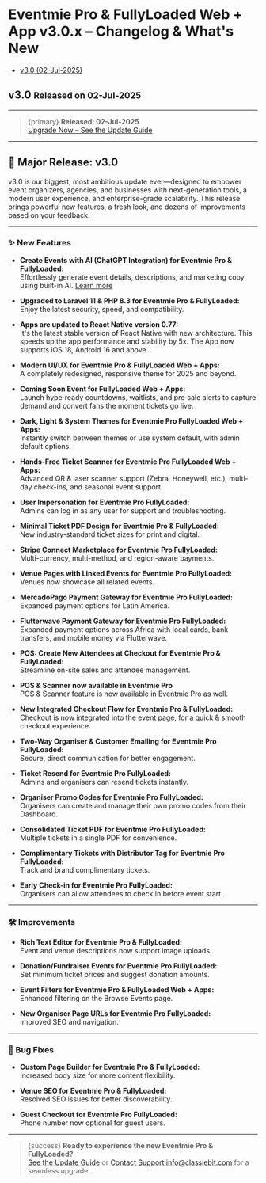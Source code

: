 # Eventmie Pro & FullyLoaded Web + App v3.0.x – Changelog & What's New

- [v3.0 (02-Jul-2025)](#v3.0)

<a name="v3.0"></a> 
## v3.0 <small>Released on 02-Jul-2025</small>

---

> {primary} **Released: 02-Jul-2025**  
> [Upgrade Now – See the Update Guide](../update.md)

---

## 🚀 Major Release: v3.0

v3.0 is our biggest, most ambitious update ever—designed to empower event organizers, agencies, and businesses with next-generation tools, a modern user experience, and enterprise-grade scalability. This release brings powerful new features, a fresh look, and dozens of improvements based on your feedback.

---

### ✨ New Features

- **Create Events with AI (ChatGPT Integration) for Eventmie Pro & FullyLoaded:**  
  Effortlessly generate event details, descriptions, and marketing copy using built-in AI. [Learn more](../features/artificial-intelligence/ai-event-creation.md)

- **Upgraded to Laravel 11 & PHP 8.3 for Eventmie Pro & FullyLoaded:**  
  Enjoy the latest security, speed, and compatibility.

- **Apps are updated to React Native version 0.77:**  
  It's the latest stable version of React Native with new architecture. This speeds up the app performance and stability by 5x. 
  The App now supports iOS 18, Android 16 and above.

- **Modern UI/UX for Eventmie Pro & FullyLoaded Web + Apps:**  
  A completely redesigned, responsive theme for 2025 and beyond.

- **Coming Soon Event for FullyLoaded Web + Apps:**  
  Launch hype‑ready countdowns, waitlists, and pre‑sale alerts to capture demand and convert fans the moment tickets go live.  

- **Dark, Light & System Themes for Eventmie Pro FullyLoaded Web + Apps:**  
  Instantly switch between themes or use system default, with admin default options.

- **Hands-Free Ticket Scanner for Eventmie Pro FullyLoaded Web + Apps:**  
  Advanced QR & laser scanner support (Zebra, Honeywell, etc.), multi-day check-ins, and seasonal event support.    

- **User Impersonation for Eventmie Pro FullyLoaded:**  
  Admins can log in as any user for support and troubleshooting.

- **Minimal Ticket PDF Design for Eventmie Pro & FullyLoaded:**  
  New industry-standard ticket sizes for print and digital.

- **Stripe Connect Marketplace for Eventmie Pro FullyLoaded:**  
  Multi-currency, multi-method, and region-aware payments.

- **Venue Pages with Linked Events for Eventmie Pro FullyLoaded:**  
  Venues now showcase all related events.

- **MercadoPago Payment Gateway for Eventmie Pro FullyLoaded:**  
  Expanded payment options for Latin America.

- **Flutterwave Payment Gateway for Eventmie Pro FullyLoaded:**  
  Expanded payment options across Africa with local cards, bank transfers, and mobile money via Flutterwave.  

- **POS: Create New Attendees at Checkout for Eventmie Pro & FullyLoaded:**  
  Streamline on-site sales and attendee management.

- **POS & Scanner now available in Eventmie Pro**  
  POS & Scanner feature is now available in Eventmie Pro as well.

- **New Integrated Checkout Flow for Eventmie Pro & FullyLoaded:**  
  Checkout is now integrated into the event page, for a quick & smooth checkout experience.

- **Two-Way Organiser & Customer Emailing for Eventmie Pro FullyLoaded:**  
  Secure, direct communication for better engagement.

- **Ticket Resend for Eventmie Pro FullyLoaded:**  
  Admins and organisers can resend tickets instantly.

- **Organiser Promo Codes for Eventmie Pro FullyLoaded:**  
  Organisers can create and manage their own promo codes from their Dashboard.

- **Consolidated Ticket PDF for Eventmie Pro FullyLoaded:**  
  Multiple tickets in a single PDF for convenience.

- **Complimentary Tickets with Distributor Tag for Eventmie Pro FullyLoaded:**  
  Track and brand complimentary tickets.

- **Early Check-in for Eventmie Pro FullyLoaded:**  
  Organisers can allow attendees to check in before event start.

---

### 🛠️ Improvements

- **Rich Text Editor for Eventmie Pro & FullyLoaded:**  
  Event and venue descriptions now support image uploads.

- **Donation/Fundraiser Events for Eventmie Pro FullyLoaded:**  
  Set minimum ticket prices and suggest donation amounts.

- **Event Filters for Eventmie Pro & FullyLoaded Web + Apps:**  
  Enhanced filtering on the Browse Events page.

- **New Organiser Page URLs for Eventmie Pro FullyLoaded:**  
  Improved SEO and navigation.

---

### 🐞 Bug Fixes

- **Custom Page Builder for Eventmie Pro & FullyLoaded:**  
  Increased body size for more content flexibility.

- **Venue SEO for Eventmie Pro & FullyLoaded:**  
  Resolved SEO issues for better discoverability.

- **Guest Checkout for Eventmie Pro FullyLoaded:**  
  Phone number now optional for guest users.

---

> {success} **Ready to experience the new Eventmie Pro & FullyLoaded?**  
> [See the Update Guide](../update.md) or [Contact Support info@classiebit.com](mailto:info@classiebit.com) for a seamless upgrade.

